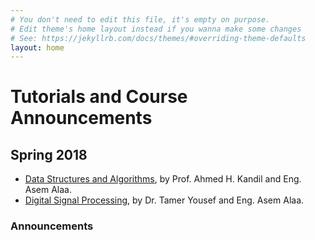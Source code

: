 ```yaml
---
# You don't need to edit this file, it's empty on purpose.
# Edit theme's home layout instead if you wanna make some changes
# See: https://jekyllrb.com/docs/themes/#overriding-theme-defaults
layout: home
---
```

# Tutorials and Course Announcements

## Spring 2018

* [Data Structures and Algorithms](#data-structures), by Prof. Ahmed H. Kandil and Eng. Asem Alaa.
* [Digital Signal Processing](#dsp), by Dr. Tamer Yousef and Eng. Asem Alaa.

### Announcements
